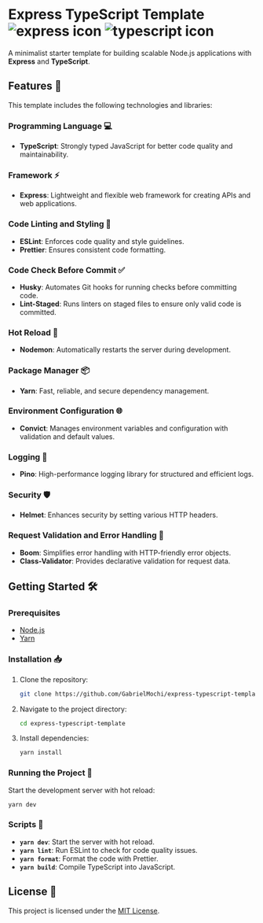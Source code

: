 # Express TypeScript Template ![express icon](https://img.icons8.com/office/32/express-js.png) ![typescript icon](https://img.icons8.com/color/32/typescript.png)

A minimalist starter template for building scalable Node.js applications with **Express** and **TypeScript**.

## Features 🎯

This template includes the following technologies and libraries:

### Programming Language 💻

- **TypeScript**: Strongly typed JavaScript for better code quality and maintainability.

### Framework ⚡

- **Express**: Lightweight and flexible web framework for creating APIs and web applications.

### Code Linting and Styling 🧹

- **ESLint**: Enforces code quality and style guidelines.
- **Prettier**: Ensures consistent code formatting.

### Code Check Before Commit ✅

- **Husky**: Automates Git hooks for running checks before committing code.
- **Lint-Staged**: Runs linters on staged files to ensure only valid code is committed.

### Hot Reload 🔄

- **Nodemon**: Automatically restarts the server during development.

### Package Manager 📦

- **Yarn**: Fast, reliable, and secure dependency management.

### Environment Configuration 🌐

- **Convict**: Manages environment variables and configuration with validation and default values.

### Logging 📜

- **Pino**: High-performance logging library for structured and efficient logs.

### Security 🛡️

- **Helmet**: Enhances security by setting various HTTP headers.

### Request Validation and Error Handling 🚦

- **Boom**: Simplifies error handling with HTTP-friendly error objects.
- **Class-Validator**: Provides declarative validation for request data.

## Getting Started 🛠️

### Prerequisites

- [Node.js](https://nodejs.org/)
- [Yarn](https://yarnpkg.com/)

### Installation 📥

1. Clone the repository:

   ```bash
   git clone https://github.com/GabrielMochi/express-typescript-template.git
   ```

2. Navigate to the project directory:

   ```bash
   cd express-typescript-template
   ```

3. Install dependencies:
   ```bash
   yarn install
   ```

### Running the Project 🚀

Start the development server with hot reload:

```bash
yarn dev
```

### Scripts 📜

- **`yarn dev`**: Start the server with hot reload.
- **`yarn lint`**: Run ESLint to check for code quality issues.
- **`yarn format`**: Format the code with Prettier.
- **`yarn build`**: Compile TypeScript into JavaScript.

## License 📄

This project is licensed under the [MIT License](LICENSE).
